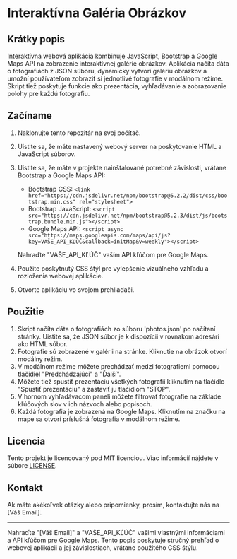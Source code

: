 # Interaktívna Galéria Obrázkov

## Krátky popis

Interaktívna webová aplikácia kombinuje JavaScript, Bootstrap a Google Maps API na zobrazenie interaktívnej galérie obrázkov. Aplikácia načíta dáta o fotografiách z JSON súboru, dynamicky vytvorí galériu obrázkov a umožní používateľom zobraziť si jednotlivé fotografie v modálnom režime. Skript tiež poskytuje funkcie ako prezentácia, vyhľadávanie a zobrazovanie polohy pre každú fotografiu.

## Začíname

1. Naklonujte tento repozitár na svoj počítač.
2. Uistite sa, že máte nastavený webový server na poskytovanie HTML a JavaScript súborov.
3. Uistite sa, že máte v projekte nainštalované potrebné závislosti, vrátane Bootstrap a Google Maps API:

   - Bootstrap CSS: `<link href="https://cdn.jsdelivr.net/npm/bootstrap@5.2.2/dist/css/bootstrap.min.css" rel="stylesheet">`
   - Bootstrap JavaScript: `<script src="https://cdn.jsdelivr.net/npm/bootstrap@5.2.3/dist/js/bootstrap.bundle.min.js"></script>`
   - Google Maps API: `<script async src="https://maps.googleapis.com/maps/api/js?key=VAŠE_API_KĽÚČ&callback=initMap&v=weekly"></script>`

   Nahraďte "VAŠE_API_KĽÚČ" vaším API kľúčom pre Google Maps.

4. Použite poskytnutý CSS štýl pre vylepšenie vizuálneho vzhľadu a rozloženia webovej aplikácie.

5. Otvorte aplikáciu vo svojom prehliadači.

## Použitie

1. Skript načíta dáta o fotografiách zo súboru 'photos.json' po načítaní stránky. Uistite sa, že JSON súbor je k dispozícii v rovnakom adresári ako HTML súbor.
2. Fotografie sú zobrazené v galérii na stránke. Kliknutie na obrázok otvorí modálny režim.
3. V modálnom režime môžete prechádzať medzi fotografiemi pomocou tlačidiel "Predchádzajúci" a "Ďalší".
4. Môžete tiež spustiť prezentáciu všetkých fotografií kliknutím na tlačidlo "Spustiť prezentáciu" a zastaviť ju tlačidlom "STOP".
5. V hornom vyhľadávacom paneli môžete filtrovať fotografie na základe kľúčových slov v ich názvoch alebo popisoch.
6. Každá fotografia je zobrazená na Google Maps. Kliknutím na značku na mape sa otvorí príslušná fotografia v modálnom režime.

## Licencia

Tento projekt je licencovaný pod MIT licenciou. Viac informácií nájdete v súbore [LICENSE](LICENSE).

## Kontakt

Ak máte akékoľvek otázky alebo pripomienky, prosím, kontaktujte nás na [Váš Email].

---

Nahraďte "[Váš Email]" a "VAŠE_API_KĽÚČ" vašimi vlastnými informáciami a API kľúčom pre Google Maps. Tento popis poskytuje stručný prehľad o webovej aplikácii a jej závislostiach, vrátane použitého CSS štýlu.
